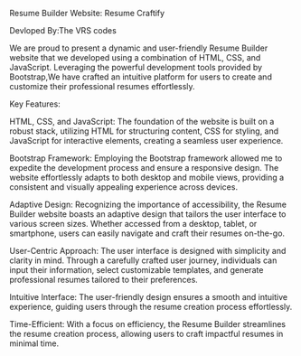 Resume Builder Website: Resume Craftify

Devloped By:The VRS codes

We are proud to present a dynamic and user-friendly Resume Builder website that we developed using a combination of HTML, CSS, and JavaScript. Leveraging the powerful development tools provided by Bootstrap,We have crafted an intuitive platform for users to create and customize their professional resumes effortlessly.

Key Features:

HTML, CSS, and JavaScript: The foundation of the website is built on a robust stack, utilizing HTML for structuring content, CSS for styling, and JavaScript for interactive elements, creating a seamless user experience.

Bootstrap Framework: Employing the Bootstrap framework allowed me to expedite the development process and ensure a responsive design. The website effortlessly adapts to both desktop and mobile views, providing a consistent and visually appealing experience across devices.

Adaptive Design: Recognizing the importance of accessibility, the Resume Builder website boasts an adaptive design that tailors the user interface to various screen sizes. Whether accessed from a desktop, tablet, or smartphone, users can easily navigate and craft their resumes on-the-go.

User-Centric Approach:
The user interface is designed with simplicity and clarity in mind. Through a carefully crafted user journey, individuals can input their information, select customizable templates, and generate professional resumes tailored to their preferences.


Intuitive Interface: The user-friendly design ensures a smooth and intuitive experience, guiding users through the resume creation process effortlessly.


Time-Efficient: With a focus on efficiency, the Resume Builder streamlines the resume creation process, allowing users to craft impactful resumes in minimal time.

